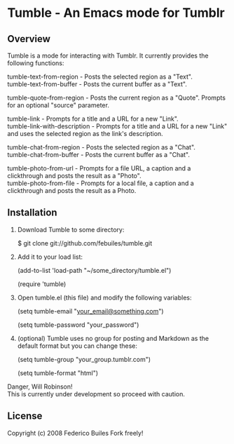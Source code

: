Tumble - An Emacs mode for Tumblr
========================

Overview
--------     

Tumble is a mode for interacting with Tumblr. It currently
provides the following functions:

tumble-text-from-region - Posts the selected region as a "Text".      
tumble-text-from-buffer - Posts the current buffer as a "Text".   

tumble-quote-from-region - Posts the current region as a "Quote". Prompts for
an optional "source" parameter.

tumble-link - Prompts for a title and a URL for a new "Link".        
tumble-link-with-description - Prompts for a title and a URL for a new "Link" and uses the selected region as the link's description.

tumble-chat-from-region - Posts the selected region as a "Chat".      
tumble-chat-from-buffer - Posts the current buffer as a "Chat".

tumble-photo-from-url - Prompts for a file URL, a caption and a clickthrough
and posts the result as a "Photo".       
tumble-photo-from-file - Prompts for a local file, a caption and a clickthrough and posts the result as a Photo.

Installation
------------
1. Download Tumble to some directory:

    $ git clone git://github.com/febuiles/tumble.git

2. Add it to your load list:

    (add-to-list 'load-path "~/some_directory/tumble.el")

    (require 'tumble)

3. Open tumble.el (this file) and modify the following variables:

    (setq tumble-email "your_email@something.com")

    (setq tumble-password "your_password")

4. (optional) Tumble uses no group for posting and Markdown as the default 
format but you can change these:

    (setq tumble-group "your_group.tumblr.com")
    
    (setq tumble-format "html")

Danger, Will Robinson!     
This is currently under development so proceed with caution.

License
-------

Copyright (c) 2008 Federico Builes
Fork freely!
